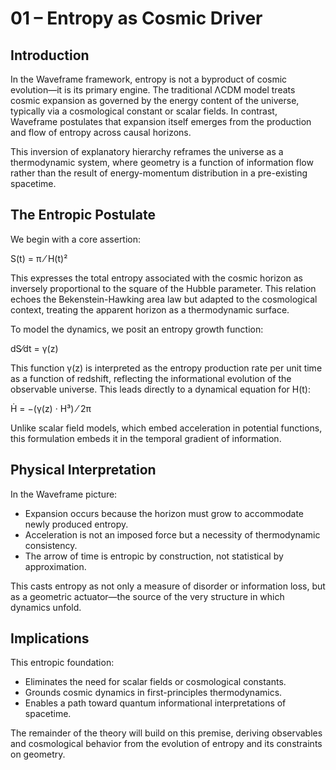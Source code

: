 # 01 – Entropy as Cosmic Driver

## Introduction

In the Waveframe framework, entropy is not a byproduct of cosmic evolution—it is its primary engine. The traditional ΛCDM model treats cosmic expansion as governed by the energy content of the universe, typically via a cosmological constant or scalar fields. In contrast, Waveframe postulates that expansion itself emerges from the production and flow of entropy across causal horizons.

This inversion of explanatory hierarchy reframes the universe as a thermodynamic system, where geometry is a function of information flow rather than the result of energy-momentum distribution in a pre-existing spacetime.

## The Entropic Postulate

We begin with a core assertion:

S(t) = π ⁄ H(t)²

This expresses the total entropy associated with the cosmic horizon as inversely proportional to the square of the Hubble parameter. This relation echoes the Bekenstein-Hawking area law but adapted to the cosmological context, treating the apparent horizon as a thermodynamic surface.

To model the dynamics, we posit an entropy growth function:

dS⁄dt = γ(z)

This function γ(z) is interpreted as the entropy production rate per unit time as a function of redshift, reflecting the informational evolution of the observable universe. This leads directly to a dynamical equation for H(t):

Ḣ = −(γ(z) · H³) ⁄ 2π

Unlike scalar field models, which embed acceleration in potential functions, this formulation embeds it in the temporal gradient of information.

## Physical Interpretation

In the Waveframe picture:

- Expansion occurs because the horizon must grow to accommodate newly produced entropy.
- Acceleration is not an imposed force but a necessity of thermodynamic consistency.
- The arrow of time is entropic by construction, not statistical by approximation.

This casts entropy as not only a measure of disorder or information loss, but as a geometric actuator—the source of the very structure in which dynamics unfold.

## Implications

This entropic foundation:

- Eliminates the need for scalar fields or cosmological constants.
- Grounds cosmic dynamics in first-principles thermodynamics.
- Enables a path toward quantum informational interpretations of spacetime.

The remainder of the theory will build on this premise, deriving observables and cosmological behavior from the evolution of entropy and its constraints on geometry.